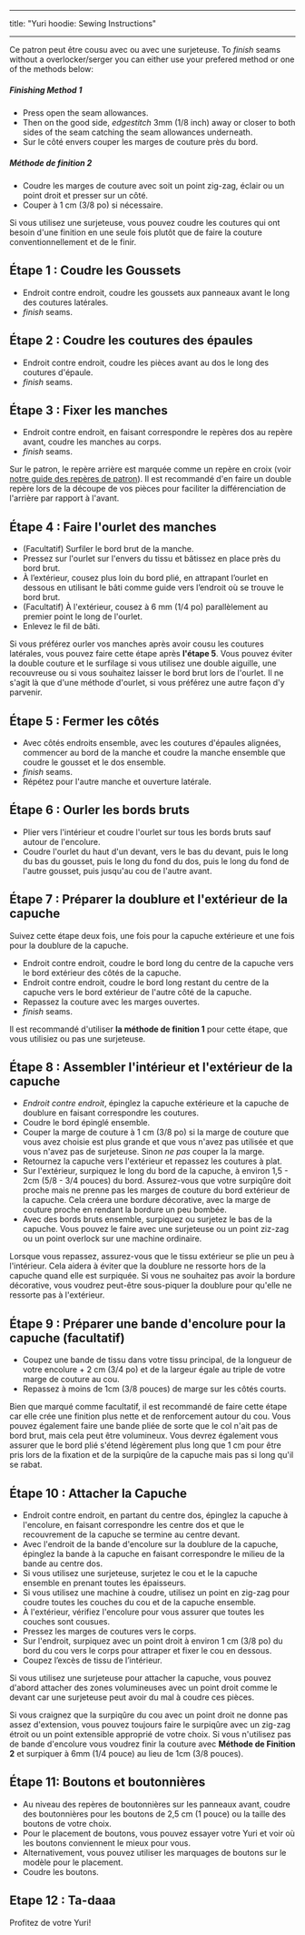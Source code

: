 - - -
title: "Yuri hoodie: Sewing Instructions"
- - -

<Note>

Ce patron peut être cousu avec ou avec une surjeteuse. To _finish_ seams without a overlocker/serger you can either use your prefered method or one of the methods below:

##### Finishing Method 1

- Press open the seam allowances.
- Then on the good side, _edgestitch_ 3mm (1/8 inch) away or closer to both sides of the seam catching the seam allowances underneath.
- Sur le côté envers couper les marges de couture près du bord.

##### Méthode de finition 2

- Coudre les marges de couture avec soit un point zig-zag, éclair ou un point droit et presser sur un côté.
- Couper à 1 cm (3/8 po) si nécessaire.

</Note>

<Tip>

Si vous utilisez une surjeteuse, vous pouvez coudre les coutures qui ont besoin d'une finition en une seule fois plutôt que de faire la couture conventionnellement et de le finir.

</Tip>

## Étape 1 : Coudre les Goussets

- Endroit contre endroit, coudre les goussets aux panneaux avant le long des coutures latérales.
- _finish_ seams.

## Étape 2 : Coudre les coutures des épaules

- Endroit contre endroit, coudre les pièces avant au dos le long des coutures d'épaule.
- _finish_ seams.

## Étape 3 : Fixer les manches

- Endroit contre endroit, en faisant correspondre le repères dos au repère avant, coudre les manches au corps.
- _finish_ seams.

<Note>

Sur le patron, le repère arrière est marquée comme un repère en croix (voir [notre guide des repères de patron](/docs/various/notation/notches/)). Il est recommandé d'en faire un double repère lors de la découpe de vos pièces pour faciliter la différenciation de l'arrière par rapport à l'avant.

</Note>

## Étape 4 : Faire l'ourlet des manches

- (Facultatif) Surfiler le bord brut de la manche.
- Pressez sur l'ourlet sur l'envers du tissu et bâtissez en place près du bord brut.
- À l’extérieur, cousez plus loin du bord plié, en attrapant l’ourlet en dessous en utilisant le bâti comme guide vers l’endroit où se trouve le bord brut.
- (Facultatif) À l'extérieur, cousez à 6 mm (1/4 po) parallèlement au premier point le long de l'ourlet.
- Enlevez le fil de bâti.

<Note>

Si vous préférez ourler vos manches après avoir cousu les coutures latérales, vous pouvez faire cette étape après **l'étape 5**.
Vous pouvez éviter la double couture et le surfilage si vous utilisez une double aiguille, une recouvreuse ou si vous souhaitez laisser le bord brut lors de l'ourlet.
Il ne s'agit là que d'une méthode d'ourlet, si vous préférez une autre façon d'y parvenir.

</Note>

## Étape 5 : Fermer les côtés

- Avec côtés endroits ensemble, avec les coutures d'épaules alignées, commencer au bord de la manche et coudre la manche ensemble que coudre le gousset et le dos ensemble.
- _finish_ seams.
- Répétez pour l'autre manche et ouverture latérale.

## Étape 6 : Ourler les bords bruts

- Plier vers l'intérieur et coudre l'ourlet sur tous les bords bruts sauf autour de l'encolure.
- Coudre l'ourlet du haut d'un devant, vers le bas du devant, puis le long du bas du gousset, puis le long du fond du dos, puis le long du fond de l'autre gousset, puis jusqu'au cou de l'autre avant.

## Étape 7 : Préparer la doublure et l'extérieur de la capuche

Suivez cette étape deux fois, une fois pour la capuche extérieure et une fois pour la doublure de la capuche.

- Endroit contre endroit, coudre le bord long du centre de la capuche vers le bord extérieur des côtés de la capuche.
- Endroit contre endroit, coudre le bord long restant du centre de la capuche vers le bord extérieur de l'autre côté de la capuche.
- Repassez la couture avec les marges ouvertes.
- _finish_ seams.

<Note>

Il est recommandé d'utiliser **la méthode de finition 1** pour cette étape, que vous utilisiez ou pas une surjeteuse.

</Note>

## Étape 8 : Assembler l'intérieur et l'extérieur de la capuche

- _Endroit contre endroit_, épinglez la capuche extérieure et la capuche de doublure en faisant correspondre les coutures.
- Coudre le bord épinglé ensemble.
- Couper la marge de couture à 1 cm (3/8 po) si la marge de couture que vous avez choisie est plus grande et que vous n'avez pas utilisée et que vous n'avez pas de surjeteuse. Sinon _ne pas_ couper la la marge.
- Retournez la capuche vers l'extérieur et repassez les coutures à plat.
- Sur l'extérieur, surpiquez le long du bord de la capuche, à environ 1,5 - 2cm (5/8 - 3/4 pouces) du bord. Assurez-vous que votre surpiqûre doit proche mais ne prenne pas les marges de couture du bord extérieur de la capuche. Cela créera une bordure décorative, avec la marge de couture proche en rendant la bordure un peu bombée.
- Avec des bords bruts ensemble, surpiquez ou surjetez le bas de la capuche. Vous pouvez le faire avec une surjeteuse ou un point ziz-zag ou un point overlock sur une machine ordinaire.

<Note>

Lorsque vous repassez, assurez-vous que le tissu extérieur se plie un peu à l'intérieur. Cela aidera à éviter que la doublure ne ressorte hors de la capuche quand elle est surpiquée.
Si vous ne souhaitez pas avoir la bordure décorative, vous voudrez peut-être sous-piquer la doublure pour qu'elle ne ressorte pas à l'extérieur.

</Note>

## Étape 9 : Préparer une bande d'encolure pour la capuche (facultatif)

- Coupez une bande de tissu dans votre tissu principal, de la longueur de votre encolure + 2 cm (3/4 po) et de la largeur égale au triple de votre marge de couture au cou.
- Repassez à moins de 1cm (3/8 pouces) de marge sur les côtés courts.

<Note>

Bien que marqué comme facultatif, il est recommandé de faire cette étape car elle crée une finition plus nette et de renforcement autour du cou.
Vous pouvez également faire une bande pliée de sorte que le col n'ait pas de bord brut, mais cela peut être volumineux. Vous devrez également vous assurer que le bord plié s'étend légèrement plus long que 1 cm pour être pris lors de la fixation et de la surpiqûre de la capuche mais pas si long qu'il se rabat.

</Note>

## Étape 10 : Attacher la Capuche

- Endroit contre endroit, en partant du centre dos, épinglez la capuche à l'encolure, en faisant correspondre les centre dos et que le recouvrement de la capuche se termine au centre devant.
- Avec l'endroit de la bande d'encolure sur la doublure de la capuche, épinglez la bande à la capuche en faisant correspondre le milieu de la bande au centre dos.
- Si vous utilisez une surjeteuse, surjetez le cou et le la capuche ensemble en prenant toutes les épaisseurs.
- Si vous utilisez une machine à coudre, utilisez un point en zig-zag pour coudre toutes les couches du cou et de la capuche ensemble.
- À l'extérieur, vérifiez l'encolure pour vous assurer que toutes les couches sont cousues.
- Pressez les marges de coutures vers le corps.
- Sur l'endroit, surpiquez avec un point droit à environ 1 cm (3/8 po) du bord du cou vers le corps pour attraper et fixer le cou en dessous.
- Coupez l’excès de tissu de l’intérieur.

<Warning>

Si vous utilisez une surjeteuse pour attacher la capuche, vous pouvez d'abord attacher des zones volumineuses avec un point droit comme le devant car une surjeteuse peut avoir du mal à coudre ces pièces.

</Warning>

<Note>

Si vous craignez que la surpiqûre du cou avec un point droit ne donne pas assez d'extension, vous pouvez toujours faire le surpiqûre avec un zig-zag étroit ou un point extensible approprié de votre choix.
Si vous n'utilisez pas de bande d'encolure vous voudrez finir la couture avec **Méthode de Finition 2** et surpiquer à 6mm (1/4 pouce) au lieu de 1cm (3/8 pouces).

</Note>

## Étape 11: Boutons et boutonnières

- Au niveau des repères de boutonnières sur les panneaux avant, coudre des boutonnières pour les boutons de 2,5 cm (1 pouce) ou la taille des boutons de votre choix.
- Pour le placement de boutons, vous pouvez essayer votre Yuri et voir où les boutons conviennent le mieux pour vous.
- Alternativement, vous pouvez utiliser les marquages de boutons sur le modèle pour le placement.
- Coudre les boutons.

## Etape 12 : Ta-daaa

Profitez de votre Yuri!
